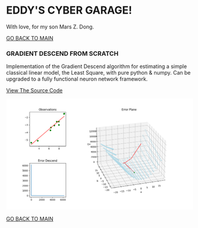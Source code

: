# EDDY'S CYBER GARAGE!

With love, for my son Mars Z. Dong.

[GO BACK TO MAIN](index.md)

### GRADIENT DESCEND FROM SCRATCH

Implementation of the Gradient Descend algorithm for estimating a simple classical linear model, the Least Square, with pure python & numpy. Can be upgraded to a fully functional neuron network framework.

[View The Source Code](https://github.com/eddydong/PycharmProjects/blob/main/pythonProject/leastsq_test.py)

![img](img/neuron_research/leastsq.png)

[GO BACK TO MAIN](index.md)